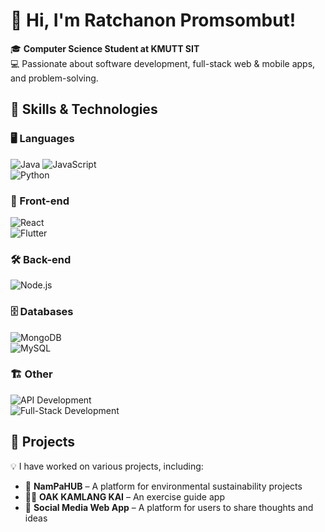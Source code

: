 # 👋 Hi, I'm Ratchanon Promsombut!  

🎓 **Computer Science Student at KMUTT SIT**  
💻 Passionate about software development, full-stack web & mobile apps, and problem-solving.  

## 🚀 Skills & Technologies  

### 🖥️ Languages  
![Java](https://img.shields.io/badge/Java-ED8B00?style=for-the-badge&logo=java&logoColor=white)  ![JavaScript](https://img.shields.io/badge/JavaScript-F7DF1E?style=for-the-badge&logo=javascript&logoColor=black)  
![Python](https://img.shields.io/badge/Python-3776AB?style=for-the-badge&logo=python&logoColor=white)  

### 🎨 Front-end  
![React](https://img.shields.io/badge/React-61DAFB?style=for-the-badge&logo=react&logoColor=black)  
![Flutter](https://img.shields.io/badge/Flutter-02569B?style=for-the-badge&logo=flutter&logoColor=white)  

### 🛠️ Back-end  
![Node.js](https://img.shields.io/badge/Node.js-339933?style=for-the-badge&logo=node.js&logoColor=white)  

### 🗄️ Databases  
![MongoDB](https://img.shields.io/badge/MongoDB-47A248?style=for-the-badge&logo=mongodb&logoColor=white)  
![MySQL](https://img.shields.io/badge/MySQL-4479A1?style=for-the-badge&logo=mysql&logoColor=white)  

### 🏗️ Other  
![API Development](https://img.shields.io/badge/API%20Development-000000?style=for-the-badge&logo=fastapi&logoColor=white)  
![Full-Stack Development](https://img.shields.io/badge/Full--Stack-343A40?style=for-the-badge&logo=appveyor&logoColor=white)  

## 🔧 Projects  
💡 I have worked on various projects, including:  
- 🌱 **NamPaHUB** – A platform for environmental sustainability projects  
- 🏋️‍♂️ **OAK KAMLANG KAI** – An exercise guide app  
- 📢 **Social Media Web App** – A platform for users to share thoughts and ideas  
